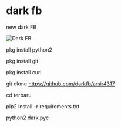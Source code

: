 # dark fb
new dark FB

<img alt="Dark FB" src="https://github.com/darkfb/amir4317/blob/master/2019-08-17%20(2).png"/>

pkg install python2

pkg install git

pkg install curl

git clone https://github.com/darkfb/amir4317

cd terbaru

pip2 install -r requirements.txt

python2 dark.pyc

